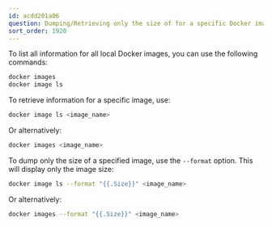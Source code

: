 ```yaml
---
id: acdd201a06
question: Dumping/Retrieving only the size of for a specific Docker image
sort_order: 1920
---
```


To list all information for all local Docker images, you can use the following commands:

```bash
docker images
docker image ls
```

To retrieve information for a specific image, use:

```bash
docker image ls <image_name>
```

Or alternatively:

```bash
docker images <image_name>
```

To dump only the size of a specified image, use the `--format` option. This will display only the image size:

```bash
docker image ls --format "{{.Size}}" <image_name>
```

Or alternatively:

```bash
docker images --format "{{.Size}}" <image_name>
```
